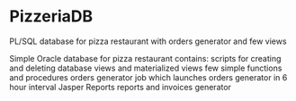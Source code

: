 # PizzeriaDB
PL/SQL database for pizza restaurant with orders generator and few views

Simple Oracle database for pizza restaurant
contains: scripts for creating and deleting database
          views and materialized views
          few simple functions and procedures
          orders generator 
          job which launches orders generator in 6 hour interval
          Jasper Reports reports and invoices generator
